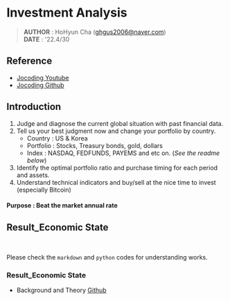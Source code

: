 # Investment Analysis

> **AUTHOR** : HoHyun Cha (ghgus2006@naver.com)  
> **DATE** : '22.4/30

## Reference

- [Jocoding Youtube](https://www.youtube.com/watch?v=2Hxfb5HT4kE&list=WL&index=133)
- [Jocoding Github](https://github.com/youtube-jocoding/koreainvestment-autotrade)

## Introduction

1. Judge and diagnose the current global situation with past financial data.
2. Tell us your best judgment now and change your portfolio by country.
     - Country : US & Korea
     - Portfolio : Stocks, Treasury bonds, gold, dollars
     - Index : NASDAQ, FEDFUNDS, PAYEMS and etc on. (_See the readme below_)
3. Identify the optimal portfolio ratio and purchase timing for each period and assets.
4. Understand technical indicators and buy/sell at the nice time to invest (especially Bitcoin)

#### **Purpose** : Beat the market annual rate

<!-- - The readme `md` is [here](./Summary_study_Neural_Net.md). -->

<!-- - Data Generator Python file is [here](data_generator.py) -->

<!-- - Theory Pyhton Code of Neural-Network is [[here_1 node]](./SingleLayer_1node.py) and [[here_2 node]](twolayer_2node.py) -->

## Result_Economic State

<br>

<!-- ![image](./twolayer_2node_result_learnrate_0.02.png) -->

Please check the `markdown` and `python` codes for understanding works.

### Result_Economic State

- Background and Theory [Github](https://github.com/SungwookLE/ReND_Car_TensorLab_with_NeuralNet)
